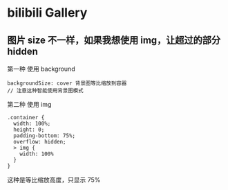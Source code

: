 # bilibili Gallery

## 图片 size 不一样，如果我想使用 img，让超过的部分 hidden

第一种 使用 background

```
backgroundSize: cover 背景图等比缩放到容器
// 注意这种智能使用背景图模式
```

第二种 使用 img

```
.container {
  width: 100%;
  height: 0;
  padding-bottom: 75%;
  overflow: hidden;
  > img {
    width: 100%
  }
}
```

这种是等比缩放高度，只显示 75%
